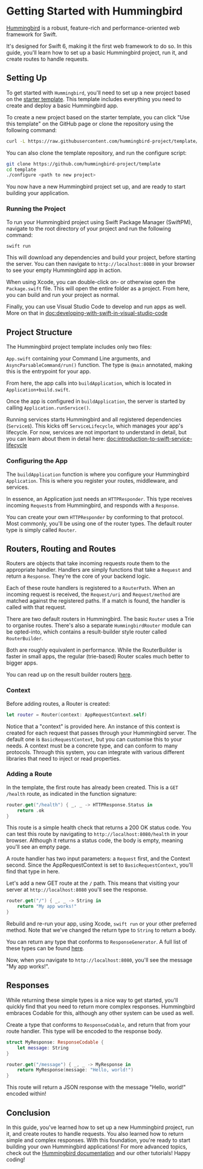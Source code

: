 # Getting Started with Hummingbird

[Hummingbird](https://hummingbird.codes) is a robust, feature-rich and performance-oriented web framework for Swift.

It's designed for Swift 6, making it the first web framework to do so. In this guide, you'll learn how to set up a basic Hummingbird project, run it, and create routes to handle requests.

## Setting Up

To get started with ``Hummingbird``, you'll need to set up a new project based on the [starter template](https://github.com/hummingbird-project/template). This template includes everything you need to create and deploy a basic Hummingbird app.

To create a new project based on the starter template, you can click "Use this template" on the GitHub page or clone the repository using the following command:

```sh
curl -L https://raw.githubusercontent.com/hummingbird-project/template/main/scripts/download.sh | bash -s <project-name>
```

You can also clone the template repository, and run the configure script:

```sh
git clone https://github.com/hummingbird-project/template
cd template
./configure <path to new project>
```

You now have a new Hummingbird project set up, and are ready to start building your application.

### Running the Project

To run your Hummingbird project using Swift Package Manager (SwiftPM), navigate to the root directory of your project and run the following command:

```sh
swift run
```

This will download any dependencies and build your project, before starting the server. You can then navigate to `http://localhost:8080` in your browser to see your empty Hummingbird app in action.

When using Xcode, you can double-click on- or otherwise open the `Package.swift` file. This will open the entire folder as a project.
From here, you can build and run your project as normal.

Finally, you can use Visual Studio Code to develop and run apps as well. More on that in <doc:developing-with-swift-in-visual-studio-code>

## Project Structure

The Hummingbird project template includes only two files: 

`App.swift` containing your Command Line arguments, and ``AsyncParsableCommand/run()`` function. The type is `@main` annotated, making this is the entrypoint for your app. 

From here, the app calls into `buildApplication`, which is located in `Application+build.swift`. 

Once the app is configured in `buildApplication`, the server is started by calling ``Application.runService()``.

Running services starts Hummingbird and all registered dependencies (``Service``s). This kicks off ``ServiceLifecycle``, which manages your app's lifecycle. For now, services are not important to understand in detail, but you can learn about them in detail here: <doc:introduction-to-swift-service-lifecycle>

### Configuring the App

The `buildApplication` function is where you configure your Hummingbird ``Application``. This is where you register your routes, middleware, and services.

In essence, an Application just needs an ``HTTPResponder``. This type receives incoming ``Request``s from Hummingbird, and responds with a ``Response``.

You can create your own ``HTTPResponder`` by conforming to that protocol. Most commonly, you'll be using one of the router types. The default router type is simply called ``Router``.

## Routers, Routing and Routes

Routers are objects that take incoming requests route them to the appropriate handler. Handlers are simply functions that take a ``Request`` and return a ``Response``. They're the core of your backend logic.

Each of these route handlers is registered to a ``RouterPath``. When an incoming request is received, the ``Request/uri`` and ``Request/method`` are matched against the registered paths. If a match is found, the handler is called with that request.

There are two default routers in Hummingbird. The basic ``Router`` uses a Trie to organise routes. There's also a separate ``HummingbirdRouter`` module can be opted-into, which contains a result-builder style router called ``RouterBuilder``.

Both are roughly equivalent in performance. While the RouterBuilder is faster in small apps, the regular (trie-based) Router scales much better to bigger apps.

You can read up on the result builder routers [here](https://docs.hummingbird.codes/2.0/documentation/hummingbirdrouter).

### Context

Before adding routes, a Router is created:

```swift
let router = Router(context: AppRequestContext.self)
```

Notice that a "context" is provided here. An instance of this context is created for each request that passes through your Hummingbird server. The default one is ``BasicRequestContext``, but you can customise this to your needs. A context must be a concrete type, and can conform to many protocols. Through this system, you can integrate with various different libraries that need to inject or read properties.

### Adding a Route

In the template, the first route has already been created. This is a `GET /health` route, as indicated in the function signature:

<!-- TODO: Move to Snippets after review -->

```swift
router.get("/health") { _, _ -> HTTPResponse.Status in
    return .ok
}
```

This route is a simple health check that returns a 200 OK status code. You can test this route by navigating to `http://localhost:8080/health` in your browser. Although it returns a status code, the body is empty, meaning you'll see an empty page.

A route handler has two input parameters: a ``Request`` first, and the Context second. Since the AppRequestContext is set to ``BasicRequestContext``, you'll find that type in here.

Let's add a new GET route at the `/` path. This means that visiting your server at `http://localhost:8080` you'll see the response.

```swift
router.get("/") { _, _ -> String in
    return "My app works!"
}
```

Rebuild and re-run your app, using Xcode, `swift run` or your other preferred method. Note that we've changed the return type to ``String`` to return a body.

You can return any type that conforms to ``ResponseGenerator``. A full list of these types can be found [here](https://swiftinit.org/ptcl/hummingbird/hummingbird/responsegenerator).

Now, when you navigate to `http://localhost:8080`, you'll see the message "My app works!".

## Responses

While returning these simple types is a nice way to get started, you'll quickly find that you need to return more complex responses. Hummingbird embraces Codable for this, although any other system can be used as well.

Create a type that conforms to ``ResponseCodable``, and return that from your route handler. This type will be encoded to the response body.

```swift
struct MyResponse: ResponseCodable {
    let message: String
}

router.get("/message") { _, _ -> MyResponse in
    return MyResponse(message: "Hello, world!")
}
```

This route will return a JSON response with the message "Hello, world!" encoded within!

## Conclusion

In this guide, you've learned how to set up a new Hummingbird project, run it, and create routes to handle requests. You also learned how to return simple and complex responses. With this foundation, you're ready to start building your own Hummingbird applications! For more advanced topics, check out the [Hummingbird documentation](https://docs.hummingbird.codes) and our other tutorials! Happy coding!